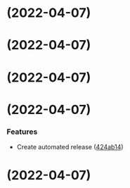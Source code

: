 # [](https://github.com/Galendii/pr-validations/compare/v0.1.2...v) (2022-04-07)



# [](https://github.com/Galendii/pr-validations/compare/v0.1.1...v) (2022-04-07)



# [](https://github.com/Galendii/pr-validations/compare/v0.1.0...v) (2022-04-07)



# [](https://github.com/Galendii/pr-validations/compare/v0.0.1...v) (2022-04-07)


### Features

* Create automated release ([424ab14](https://github.com/Galendii/pr-validations/commit/424ab14678fa7e2f5b100c010c14bb27499cb11d))



#  (2022-04-07)



